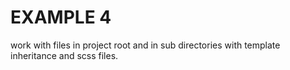 EXAMPLE 4
=========

work with files in project root and in sub directories with template inheritance and scss files.